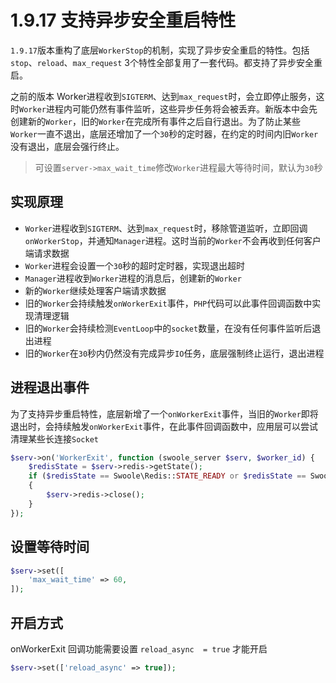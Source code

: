 # 1.9.17 支持异步安全重启特性

 `1.9.17`版本重构了底层`WorkerStop`的机制，实现了异步安全重启的特性。包括`stop`、`reload`、`max_request` 3个特性全部复用了一套代码。都支持了异步安全重启。

之前的版本 Worker进程收到`SIGTERM`、达到`max_request`时，会立即停止服务，这时`Worker`进程内可能仍然有事件监听，这些异步任务将会被丢弃。新版本中会先创建新的`Worker`，旧的`Worker`在完成所有事件之后自行退出。为了防止某些`Worker`一直不退出，底层还增加了一个`30`秒的定时器，在约定的时间内旧`Worker`没有退出，底层会强行终止。

> 可设置`server->max_wait_time`修改`Worker`进程最大等待时间，默认为`30`秒

实现原理
----
* `Worker`进程收到`SIGTERM`、达到`max_request`时，移除管道监听，立即回调`onWorkerStop`，并通知`Manager`进程。这时当前的`Worker`不会再收到任何客户端请求数据
* `Worker`进程会设置一个`30`秒的超时定时器，实现退出超时
* `Manager`进程收到`Worker`进程的消息后，创建新的`Worker`
* 新的`Worker`继续处理客户端请求数据
* 旧的`Worker`会持续触发`onWorkerExit`事件，`PHP`代码可以此事件回调函数中实现清理逻辑
* 旧的`Worker`会持续检测`EventLoop`中的`socket`数量，在没有任何事件监听后退出进程
* 旧的`Worker`在`30`秒内仍然没有完成异步`IO`任务，底层强制终止运行，退出进程

进程退出事件
----
为了支持异步重启特性，底层新增了一个`onWorkerExit`事件，当旧的`Worker`即将退出时，会持续触发`onWorkerExit`事件，在此事件回调函数中，应用层可以尝试清理某些长连接`Socket`

```php
$serv->on('WorkerExit', function (swoole_server $serv, $worker_id) {
    $redisState = $serv->redis->getState();
    if ($redisState == Swoole\Redis::STATE_READY or $redisState == Swoole\Redis::STATE_SUBSCRIBE)
    {
        $serv->redis->close();
    }
});
```

设置等待时间
---
```php
$serv->set([
	'max_wait_time' => 60,
]);
```

开启方式
---

onWorkerExit 回调功能需要设置 `reload_async  = true` 才能开启

```php
$serv->set(['reload_async' => true]);
```